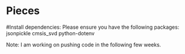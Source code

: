 # Pieces


#Install dependencies:
Please ensure you have the following packages:
jsonpickle
cmsis_svd
python-dotenv


Note: I am working on pushing code in the following few weeks.
